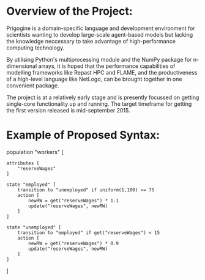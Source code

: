 # Overview of the Project:

Prigogine is a domain-specific language and development environment for scientists wanting to develop large-scale agent-based models but lacking the knowledge neccessary to take advantage of high-performance computing technology.

By utilising Python's multiprocessing module and the NumPy package for n-dimensional arrays, it is hoped that the performance capabilities of modelling frameworks like Repast HPC and FLAME, and the productiveness of a high-level language like NetLogo, can be brought together in one convenient package.

The project is at a relatively early stage and is presently focussed on getting single-core functionality up and running. The target timeframe for getting the first version released is mid-september 2015.

# Example of Proposed Syntax:

population "workers" [

    attributes [
        "reserveWages"
    ]

    state "employed" [
        transition to "unemployed" if uniform(1,100) >= 75
        action [
            newRW = get("reserveWages") * 1.1
            update("reserveWages", newRW)
        ]
    ]

    state "unemployed" [
        transition to "employed" if get("reserveWages") < 15
        action [
            newRW = get("reserveWages") * 0.9
            update("reserveWages", newRW)
        ]
    ]

]


